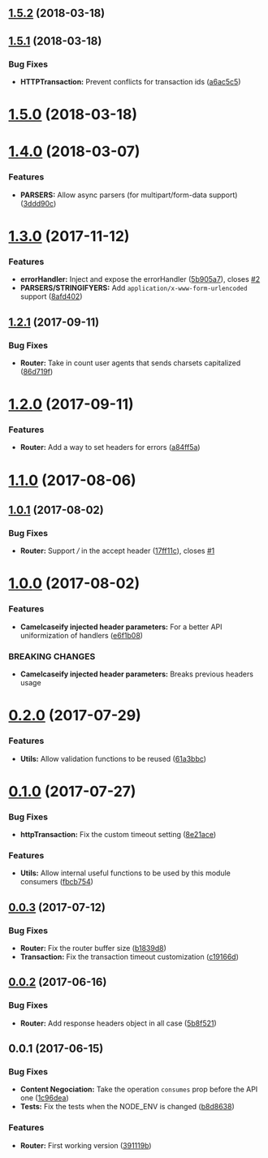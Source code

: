<a name="1.5.2"></a>
## [1.5.2](https://github.com/nfroidure/swagger-http-router/compare/v1.5.1...v1.5.2) (2018-03-18)



<a name="1.5.1"></a>
## [1.5.1](https://github.com/nfroidure/swagger-http-router/compare/v1.5.0...v1.5.1) (2018-03-18)


### Bug Fixes

* **HTTPTransaction:** Prevent conflicts for transaction ids ([a6ac5c5](https://github.com/nfroidure/swagger-http-router/commit/a6ac5c5))



<a name="1.5.0"></a>
# [1.5.0](https://github.com/nfroidure/swagger-http-router/compare/v1.4.0...v1.5.0) (2018-03-18)



<a name="1.4.0"></a>
# [1.4.0](https://github.com/nfroidure/swagger-http-router/compare/v1.3.0...v1.4.0) (2018-03-07)


### Features

* **PARSERS:** Allow async parsers (for multipart/form-data support) ([3ddd90c](https://github.com/nfroidure/swagger-http-router/commit/3ddd90c))



<a name="1.3.0"></a>
# [1.3.0](https://github.com/nfroidure/swagger-http-router/compare/v1.2.1...v1.3.0) (2017-11-12)


### Features

* **errorHandler:** Inject and expose the errorHandler ([5b905a7](https://github.com/nfroidure/swagger-http-router/commit/5b905a7)), closes [#2](https://github.com/nfroidure/swagger-http-router/issues/2)
* **PARSERS/STRINGIFYERS:** Add `application/x-www-form-urlencoded` support ([8afd402](https://github.com/nfroidure/swagger-http-router/commit/8afd402))



<a name="1.2.1"></a>
## [1.2.1](https://github.com/nfroidure/swagger-http-router/compare/v1.2.0...v1.2.1) (2017-09-11)


### Bug Fixes

* **Router:** Take in count user agents that sends charsets capitalized ([86d719f](https://github.com/nfroidure/swagger-http-router/commit/86d719f))



<a name="1.2.0"></a>
# [1.2.0](https://github.com/nfroidure/swagger-http-router/compare/v1.1.0...v1.2.0) (2017-09-11)


### Features

* **Router:** Add a way to set headers for errors ([a84ff5a](https://github.com/nfroidure/swagger-http-router/commit/a84ff5a))



<a name="1.1.0"></a>
# [1.1.0](https://github.com/nfroidure/swagger-http-router/compare/v1.0.1...v1.1.0) (2017-08-06)



<a name="1.0.1"></a>
## [1.0.1](https://github.com/nfroidure/swagger-http-router/compare/v1.0.0...v1.0.1) (2017-08-02)


### Bug Fixes

* **Router:** Support */* in the accept header ([17ff11c](https://github.com/nfroidure/swagger-http-router/commit/17ff11c)), closes [#1](https://github.com/nfroidure/swagger-http-router/issues/1)



<a name="1.0.0"></a>
# [1.0.0](https://github.com/nfroidure/swagger-http-router/compare/v0.2.0...v1.0.0) (2017-08-02)


### Features

* **Camelcaseify injected header parameters:** For a better API uniformization of handlers ([e6f1b08](https://github.com/nfroidure/swagger-http-router/commit/e6f1b08))


### BREAKING CHANGES

* **Camelcaseify injected header parameters:** Breaks previous headers usage



<a name="0.2.0"></a>
# [0.2.0](https://github.com/nfroidure/swagger-http-router/compare/v0.1.0...v0.2.0) (2017-07-29)


### Features

* **Utils:** Allow validation functions to be reused ([61a3bbc](https://github.com/nfroidure/swagger-http-router/commit/61a3bbc))



<a name="0.1.0"></a>
# [0.1.0](https://github.com/nfroidure/swagger-http-router/compare/v0.0.3...v0.1.0) (2017-07-27)


### Bug Fixes

* **httpTransaction:** Fix the custom timeout setting ([8e21ace](https://github.com/nfroidure/swagger-http-router/commit/8e21ace))


### Features

* **Utils:** Allow internal useful functions to be used by this module consumers ([fbcb754](https://github.com/nfroidure/swagger-http-router/commit/fbcb754))



<a name="0.0.3"></a>
## [0.0.3](https://github.com/nfroidure/swagger-http-router/compare/v0.0.2...v0.0.3) (2017-07-12)


### Bug Fixes

* **Router:** Fix the router buffer size ([b1839d8](https://github.com/nfroidure/swagger-http-router/commit/b1839d8))
* **Transaction:** Fix the transaction timeout customization ([c19166d](https://github.com/nfroidure/swagger-http-router/commit/c19166d))



<a name="0.0.2"></a>
## [0.0.2](https://github.com/nfroidure/swagger-http-router/compare/v0.0.1...v0.0.2) (2017-06-16)


### Bug Fixes

* **Router:** Add response headers object in all case ([5b8f521](https://github.com/nfroidure/swagger-http-router/commit/5b8f521))



<a name="0.0.1"></a>
## 0.0.1 (2017-06-15)


### Bug Fixes

* **Content Negociation:** Take the operation `consumes` prop before the API one ([1c96dea](https://github.com/nfroidure/swagger-http-router/commit/1c96dea))
* **Tests:** Fix the tests when the NODE_ENV is changed ([b8d8638](https://github.com/nfroidure/swagger-http-router/commit/b8d8638))


### Features

* **Router:** First working version ([391119b](https://github.com/nfroidure/swagger-http-router/commit/391119b))



